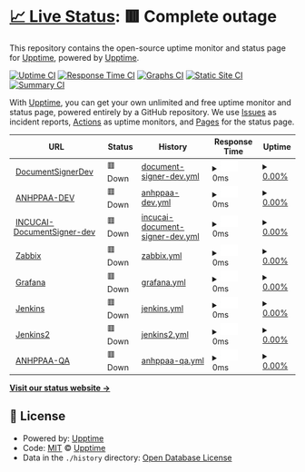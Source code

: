 # [📈 Live Status](https://demo.upptime.js.org): <!--live status--> **🟥 Complete outage**

This repository contains the open-source uptime monitor and status page for [Upptime](https://upptime.js.org), powered by [Upptime](https://github.com/upptime/upptime).

[![Uptime CI](https://github.com/upptime/upptime/workflows/Uptime%20CI/badge.svg)](https://github.com/upptime/upptime/actions?query=workflow%3A%22Uptime+CI%22)
[![Response Time CI](https://github.com/upptime/upptime/workflows/Response%20Time%20CI/badge.svg)](https://github.com/upptime/upptime/actions?query=workflow%3A%22Response+Time+CI%22)
[![Graphs CI](https://github.com/upptime/upptime/workflows/Graphs%20CI/badge.svg)](https://github.com/upptime/upptime/actions?query=workflow%3A%22Graphs+CI%22)
[![Static Site CI](https://github.com/upptime/upptime/workflows/Static%20Site%20CI/badge.svg)](https://github.com/upptime/upptime/actions?query=workflow%3A%22Static+Site+CI%22)
[![Summary CI](https://github.com/upptime/upptime/workflows/Summary%20CI/badge.svg)](https://github.com/upptime/upptime/actions?query=workflow%3A%22Summary+CI%22)

With [Upptime](https://upptime.js.org), you can get your own unlimited and free uptime monitor and status page, powered entirely by a GitHub repository. We use [Issues](https://github.com/upptime/upptime/issues) as incident reports, [Actions](https://github.com/upptime/upptime/actions) as uptime monitors, and [Pages](https://demo.upptime.js.org) for the status page.

<!--start: status pages-->
<!-- This summary is generated by Upptime (https://github.com/upptime/upptime) -->
<!-- Do not edit this manually, your changes will be overwritten -->
<!-- prettier-ignore -->
| URL | Status | History | Response Time | Uptime |
| --- | ------ | ------- | ------------- | ------ |
| <img alt="" src="https://icons.duckduckgo.com/ip3/documentsigner.gruposabra.com.ico" height="13"> [DocumentSignerDev](https://documentsigner.gruposabra.com) | 🟥 Down | [document-signer-dev.yml](https://github.com/GrupoSabra/upptime-monitor/commits/HEAD/history/document-signer-dev.yml) | <details><summary><img alt="Response time graph" src="./graphs/document-signer-dev/response-time-week.png" height="20"> 0ms</summary><br><a href="https://demo.upptime.js.org/history/document-signer-dev"><img alt="Response time 240" src="https://img.shields.io/endpoint?url=https%3A%2F%2Fraw.githubusercontent.com%2FGrupoSabra%2Fupptime-monitor%2FHEAD%2Fapi%2Fdocument-signer-dev%2Fresponse-time.json"></a><br><a href="https://demo.upptime.js.org/history/document-signer-dev"><img alt="24-hour response time 0" src="https://img.shields.io/endpoint?url=https%3A%2F%2Fraw.githubusercontent.com%2FGrupoSabra%2Fupptime-monitor%2FHEAD%2Fapi%2Fdocument-signer-dev%2Fresponse-time-day.json"></a><br><a href="https://demo.upptime.js.org/history/document-signer-dev"><img alt="7-day response time 0" src="https://img.shields.io/endpoint?url=https%3A%2F%2Fraw.githubusercontent.com%2FGrupoSabra%2Fupptime-monitor%2FHEAD%2Fapi%2Fdocument-signer-dev%2Fresponse-time-week.json"></a><br><a href="https://demo.upptime.js.org/history/document-signer-dev"><img alt="30-day response time 0" src="https://img.shields.io/endpoint?url=https%3A%2F%2Fraw.githubusercontent.com%2FGrupoSabra%2Fupptime-monitor%2FHEAD%2Fapi%2Fdocument-signer-dev%2Fresponse-time-month.json"></a><br><a href="https://demo.upptime.js.org/history/document-signer-dev"><img alt="1-year response time 0" src="https://img.shields.io/endpoint?url=https%3A%2F%2Fraw.githubusercontent.com%2FGrupoSabra%2Fupptime-monitor%2FHEAD%2Fapi%2Fdocument-signer-dev%2Fresponse-time-year.json"></a></details> | <details><summary><a href="https://demo.upptime.js.org/history/document-signer-dev">0.00%</a></summary><a href="https://demo.upptime.js.org/history/document-signer-dev"><img alt="All-time uptime 46.13%" src="https://img.shields.io/endpoint?url=https%3A%2F%2Fraw.githubusercontent.com%2FGrupoSabra%2Fupptime-monitor%2FHEAD%2Fapi%2Fdocument-signer-dev%2Fuptime.json"></a><br><a href="https://demo.upptime.js.org/history/document-signer-dev"><img alt="24-hour uptime 0.00%" src="https://img.shields.io/endpoint?url=https%3A%2F%2Fraw.githubusercontent.com%2FGrupoSabra%2Fupptime-monitor%2FHEAD%2Fapi%2Fdocument-signer-dev%2Fuptime-day.json"></a><br><a href="https://demo.upptime.js.org/history/document-signer-dev"><img alt="7-day uptime 0.00%" src="https://img.shields.io/endpoint?url=https%3A%2F%2Fraw.githubusercontent.com%2FGrupoSabra%2Fupptime-monitor%2FHEAD%2Fapi%2Fdocument-signer-dev%2Fuptime-week.json"></a><br><a href="https://demo.upptime.js.org/history/document-signer-dev"><img alt="30-day uptime 7.96%" src="https://img.shields.io/endpoint?url=https%3A%2F%2Fraw.githubusercontent.com%2FGrupoSabra%2Fupptime-monitor%2FHEAD%2Fapi%2Fdocument-signer-dev%2Fuptime-month.json"></a><br><a href="https://demo.upptime.js.org/history/document-signer-dev"><img alt="1-year uptime 0.00%" src="https://img.shields.io/endpoint?url=https%3A%2F%2Fraw.githubusercontent.com%2FGrupoSabra%2Fupptime-monitor%2FHEAD%2Fapi%2Fdocument-signer-dev%2Fuptime-year.json"></a></details>
| <img alt="" src="https://icons.duckduckgo.com/ip3/blockchainppaa.gruposabra.com.ico" height="13"> [ANHPPAA-DEV](https://blockchainppaa.gruposabra.com) | 🟥 Down | [anhppaa-dev.yml](https://github.com/GrupoSabra/upptime-monitor/commits/HEAD/history/anhppaa-dev.yml) | <details><summary><img alt="Response time graph" src="./graphs/anhppaa-dev/response-time-week.png" height="20"> 0ms</summary><br><a href="https://demo.upptime.js.org/history/anhppaa-dev"><img alt="Response time 180" src="https://img.shields.io/endpoint?url=https%3A%2F%2Fraw.githubusercontent.com%2FGrupoSabra%2Fupptime-monitor%2FHEAD%2Fapi%2Fanhppaa-dev%2Fresponse-time.json"></a><br><a href="https://demo.upptime.js.org/history/anhppaa-dev"><img alt="24-hour response time 0" src="https://img.shields.io/endpoint?url=https%3A%2F%2Fraw.githubusercontent.com%2FGrupoSabra%2Fupptime-monitor%2FHEAD%2Fapi%2Fanhppaa-dev%2Fresponse-time-day.json"></a><br><a href="https://demo.upptime.js.org/history/anhppaa-dev"><img alt="7-day response time 0" src="https://img.shields.io/endpoint?url=https%3A%2F%2Fraw.githubusercontent.com%2FGrupoSabra%2Fupptime-monitor%2FHEAD%2Fapi%2Fanhppaa-dev%2Fresponse-time-week.json"></a><br><a href="https://demo.upptime.js.org/history/anhppaa-dev"><img alt="30-day response time 0" src="https://img.shields.io/endpoint?url=https%3A%2F%2Fraw.githubusercontent.com%2FGrupoSabra%2Fupptime-monitor%2FHEAD%2Fapi%2Fanhppaa-dev%2Fresponse-time-month.json"></a><br><a href="https://demo.upptime.js.org/history/anhppaa-dev"><img alt="1-year response time 0" src="https://img.shields.io/endpoint?url=https%3A%2F%2Fraw.githubusercontent.com%2FGrupoSabra%2Fupptime-monitor%2FHEAD%2Fapi%2Fanhppaa-dev%2Fresponse-time-year.json"></a></details> | <details><summary><a href="https://demo.upptime.js.org/history/anhppaa-dev">0.00%</a></summary><a href="https://demo.upptime.js.org/history/anhppaa-dev"><img alt="All-time uptime 55.38%" src="https://img.shields.io/endpoint?url=https%3A%2F%2Fraw.githubusercontent.com%2FGrupoSabra%2Fupptime-monitor%2FHEAD%2Fapi%2Fanhppaa-dev%2Fuptime.json"></a><br><a href="https://demo.upptime.js.org/history/anhppaa-dev"><img alt="24-hour uptime 0.00%" src="https://img.shields.io/endpoint?url=https%3A%2F%2Fraw.githubusercontent.com%2FGrupoSabra%2Fupptime-monitor%2FHEAD%2Fapi%2Fanhppaa-dev%2Fuptime-day.json"></a><br><a href="https://demo.upptime.js.org/history/anhppaa-dev"><img alt="7-day uptime 0.00%" src="https://img.shields.io/endpoint?url=https%3A%2F%2Fraw.githubusercontent.com%2FGrupoSabra%2Fupptime-monitor%2FHEAD%2Fapi%2Fanhppaa-dev%2Fuptime-week.json"></a><br><a href="https://demo.upptime.js.org/history/anhppaa-dev"><img alt="30-day uptime 7.96%" src="https://img.shields.io/endpoint?url=https%3A%2F%2Fraw.githubusercontent.com%2FGrupoSabra%2Fupptime-monitor%2FHEAD%2Fapi%2Fanhppaa-dev%2Fuptime-month.json"></a><br><a href="https://demo.upptime.js.org/history/anhppaa-dev"><img alt="1-year uptime 0.00%" src="https://img.shields.io/endpoint?url=https%3A%2F%2Fraw.githubusercontent.com%2FGrupoSabra%2Fupptime-monitor%2FHEAD%2Fapi%2Fanhppaa-dev%2Fuptime-year.json"></a></details>
| <img alt="" src="https://icons.duckduckgo.com/ip3/incucai-documentsigner.gruposabra.com.ico" height="13"> [INCUCAI-DocumentSigner-dev](https://incucai-documentsigner.gruposabra.com) | 🟥 Down | [incucai-document-signer-dev.yml](https://github.com/GrupoSabra/upptime-monitor/commits/HEAD/history/incucai-document-signer-dev.yml) | <details><summary><img alt="Response time graph" src="./graphs/incucai-document-signer-dev/response-time-week.png" height="20"> 0ms</summary><br><a href="https://demo.upptime.js.org/history/incucai-document-signer-dev"><img alt="Response time 223" src="https://img.shields.io/endpoint?url=https%3A%2F%2Fraw.githubusercontent.com%2FGrupoSabra%2Fupptime-monitor%2FHEAD%2Fapi%2Fincucai-document-signer-dev%2Fresponse-time.json"></a><br><a href="https://demo.upptime.js.org/history/incucai-document-signer-dev"><img alt="24-hour response time 0" src="https://img.shields.io/endpoint?url=https%3A%2F%2Fraw.githubusercontent.com%2FGrupoSabra%2Fupptime-monitor%2FHEAD%2Fapi%2Fincucai-document-signer-dev%2Fresponse-time-day.json"></a><br><a href="https://demo.upptime.js.org/history/incucai-document-signer-dev"><img alt="7-day response time 0" src="https://img.shields.io/endpoint?url=https%3A%2F%2Fraw.githubusercontent.com%2FGrupoSabra%2Fupptime-monitor%2FHEAD%2Fapi%2Fincucai-document-signer-dev%2Fresponse-time-week.json"></a><br><a href="https://demo.upptime.js.org/history/incucai-document-signer-dev"><img alt="30-day response time 0" src="https://img.shields.io/endpoint?url=https%3A%2F%2Fraw.githubusercontent.com%2FGrupoSabra%2Fupptime-monitor%2FHEAD%2Fapi%2Fincucai-document-signer-dev%2Fresponse-time-month.json"></a><br><a href="https://demo.upptime.js.org/history/incucai-document-signer-dev"><img alt="1-year response time 0" src="https://img.shields.io/endpoint?url=https%3A%2F%2Fraw.githubusercontent.com%2FGrupoSabra%2Fupptime-monitor%2FHEAD%2Fapi%2Fincucai-document-signer-dev%2Fresponse-time-year.json"></a></details> | <details><summary><a href="https://demo.upptime.js.org/history/incucai-document-signer-dev">0.00%</a></summary><a href="https://demo.upptime.js.org/history/incucai-document-signer-dev"><img alt="All-time uptime 52.01%" src="https://img.shields.io/endpoint?url=https%3A%2F%2Fraw.githubusercontent.com%2FGrupoSabra%2Fupptime-monitor%2FHEAD%2Fapi%2Fincucai-document-signer-dev%2Fuptime.json"></a><br><a href="https://demo.upptime.js.org/history/incucai-document-signer-dev"><img alt="24-hour uptime 0.00%" src="https://img.shields.io/endpoint?url=https%3A%2F%2Fraw.githubusercontent.com%2FGrupoSabra%2Fupptime-monitor%2FHEAD%2Fapi%2Fincucai-document-signer-dev%2Fuptime-day.json"></a><br><a href="https://demo.upptime.js.org/history/incucai-document-signer-dev"><img alt="7-day uptime 0.00%" src="https://img.shields.io/endpoint?url=https%3A%2F%2Fraw.githubusercontent.com%2FGrupoSabra%2Fupptime-monitor%2FHEAD%2Fapi%2Fincucai-document-signer-dev%2Fuptime-week.json"></a><br><a href="https://demo.upptime.js.org/history/incucai-document-signer-dev"><img alt="30-day uptime 7.96%" src="https://img.shields.io/endpoint?url=https%3A%2F%2Fraw.githubusercontent.com%2FGrupoSabra%2Fupptime-monitor%2FHEAD%2Fapi%2Fincucai-document-signer-dev%2Fuptime-month.json"></a><br><a href="https://demo.upptime.js.org/history/incucai-document-signer-dev"><img alt="1-year uptime 0.00%" src="https://img.shields.io/endpoint?url=https%3A%2F%2Fraw.githubusercontent.com%2FGrupoSabra%2Fupptime-monitor%2FHEAD%2Fapi%2Fincucai-document-signer-dev%2Fuptime-year.json"></a></details>
| <img alt="" src="https://icons.duckduckgo.com/ip3/grupo-sabra-public-01.eastus.cloudapp.azure.com.ico" height="13"> [Zabbix](http://grupo-sabra-public-01.eastus.cloudapp.azure.com:40080) | 🟥 Down | [zabbix.yml](https://github.com/GrupoSabra/upptime-monitor/commits/HEAD/history/zabbix.yml) | <details><summary><img alt="Response time graph" src="./graphs/zabbix/response-time-week.png" height="20"> 0ms</summary><br><a href="https://demo.upptime.js.org/history/zabbix"><img alt="Response time 3083" src="https://img.shields.io/endpoint?url=https%3A%2F%2Fraw.githubusercontent.com%2FGrupoSabra%2Fupptime-monitor%2FHEAD%2Fapi%2Fzabbix%2Fresponse-time.json"></a><br><a href="https://demo.upptime.js.org/history/zabbix"><img alt="24-hour response time 0" src="https://img.shields.io/endpoint?url=https%3A%2F%2Fraw.githubusercontent.com%2FGrupoSabra%2Fupptime-monitor%2FHEAD%2Fapi%2Fzabbix%2Fresponse-time-day.json"></a><br><a href="https://demo.upptime.js.org/history/zabbix"><img alt="7-day response time 0" src="https://img.shields.io/endpoint?url=https%3A%2F%2Fraw.githubusercontent.com%2FGrupoSabra%2Fupptime-monitor%2FHEAD%2Fapi%2Fzabbix%2Fresponse-time-week.json"></a><br><a href="https://demo.upptime.js.org/history/zabbix"><img alt="30-day response time 0" src="https://img.shields.io/endpoint?url=https%3A%2F%2Fraw.githubusercontent.com%2FGrupoSabra%2Fupptime-monitor%2FHEAD%2Fapi%2Fzabbix%2Fresponse-time-month.json"></a><br><a href="https://demo.upptime.js.org/history/zabbix"><img alt="1-year response time 0" src="https://img.shields.io/endpoint?url=https%3A%2F%2Fraw.githubusercontent.com%2FGrupoSabra%2Fupptime-monitor%2FHEAD%2Fapi%2Fzabbix%2Fresponse-time-year.json"></a></details> | <details><summary><a href="https://demo.upptime.js.org/history/zabbix">0.00%</a></summary><a href="https://demo.upptime.js.org/history/zabbix"><img alt="All-time uptime 43.86%" src="https://img.shields.io/endpoint?url=https%3A%2F%2Fraw.githubusercontent.com%2FGrupoSabra%2Fupptime-monitor%2FHEAD%2Fapi%2Fzabbix%2Fuptime.json"></a><br><a href="https://demo.upptime.js.org/history/zabbix"><img alt="24-hour uptime 0.00%" src="https://img.shields.io/endpoint?url=https%3A%2F%2Fraw.githubusercontent.com%2FGrupoSabra%2Fupptime-monitor%2FHEAD%2Fapi%2Fzabbix%2Fuptime-day.json"></a><br><a href="https://demo.upptime.js.org/history/zabbix"><img alt="7-day uptime 0.00%" src="https://img.shields.io/endpoint?url=https%3A%2F%2Fraw.githubusercontent.com%2FGrupoSabra%2Fupptime-monitor%2FHEAD%2Fapi%2Fzabbix%2Fuptime-week.json"></a><br><a href="https://demo.upptime.js.org/history/zabbix"><img alt="30-day uptime 7.96%" src="https://img.shields.io/endpoint?url=https%3A%2F%2Fraw.githubusercontent.com%2FGrupoSabra%2Fupptime-monitor%2FHEAD%2Fapi%2Fzabbix%2Fuptime-month.json"></a><br><a href="https://demo.upptime.js.org/history/zabbix"><img alt="1-year uptime 0.00%" src="https://img.shields.io/endpoint?url=https%3A%2F%2Fraw.githubusercontent.com%2FGrupoSabra%2Fupptime-monitor%2FHEAD%2Fapi%2Fzabbix%2Fuptime-year.json"></a></details>
| <img alt="" src="https://icons.duckduckgo.com/ip3/grupo-sabra-public-01.eastus.cloudapp.azure.com.ico" height="13"> [Grafana](http://grupo-sabra-public-01.eastus.cloudapp.azure.com:40090) | 🟥 Down | [grafana.yml](https://github.com/GrupoSabra/upptime-monitor/commits/HEAD/history/grafana.yml) | <details><summary><img alt="Response time graph" src="./graphs/grafana/response-time-week.png" height="20"> 0ms</summary><br><a href="https://demo.upptime.js.org/history/grafana"><img alt="Response time 2792" src="https://img.shields.io/endpoint?url=https%3A%2F%2Fraw.githubusercontent.com%2FGrupoSabra%2Fupptime-monitor%2FHEAD%2Fapi%2Fgrafana%2Fresponse-time.json"></a><br><a href="https://demo.upptime.js.org/history/grafana"><img alt="24-hour response time 0" src="https://img.shields.io/endpoint?url=https%3A%2F%2Fraw.githubusercontent.com%2FGrupoSabra%2Fupptime-monitor%2FHEAD%2Fapi%2Fgrafana%2Fresponse-time-day.json"></a><br><a href="https://demo.upptime.js.org/history/grafana"><img alt="7-day response time 0" src="https://img.shields.io/endpoint?url=https%3A%2F%2Fraw.githubusercontent.com%2FGrupoSabra%2Fupptime-monitor%2FHEAD%2Fapi%2Fgrafana%2Fresponse-time-week.json"></a><br><a href="https://demo.upptime.js.org/history/grafana"><img alt="30-day response time 0" src="https://img.shields.io/endpoint?url=https%3A%2F%2Fraw.githubusercontent.com%2FGrupoSabra%2Fupptime-monitor%2FHEAD%2Fapi%2Fgrafana%2Fresponse-time-month.json"></a><br><a href="https://demo.upptime.js.org/history/grafana"><img alt="1-year response time 0" src="https://img.shields.io/endpoint?url=https%3A%2F%2Fraw.githubusercontent.com%2FGrupoSabra%2Fupptime-monitor%2FHEAD%2Fapi%2Fgrafana%2Fresponse-time-year.json"></a></details> | <details><summary><a href="https://demo.upptime.js.org/history/grafana">0.00%</a></summary><a href="https://demo.upptime.js.org/history/grafana"><img alt="All-time uptime 43.86%" src="https://img.shields.io/endpoint?url=https%3A%2F%2Fraw.githubusercontent.com%2FGrupoSabra%2Fupptime-monitor%2FHEAD%2Fapi%2Fgrafana%2Fuptime.json"></a><br><a href="https://demo.upptime.js.org/history/grafana"><img alt="24-hour uptime 0.00%" src="https://img.shields.io/endpoint?url=https%3A%2F%2Fraw.githubusercontent.com%2FGrupoSabra%2Fupptime-monitor%2FHEAD%2Fapi%2Fgrafana%2Fuptime-day.json"></a><br><a href="https://demo.upptime.js.org/history/grafana"><img alt="7-day uptime 0.00%" src="https://img.shields.io/endpoint?url=https%3A%2F%2Fraw.githubusercontent.com%2FGrupoSabra%2Fupptime-monitor%2FHEAD%2Fapi%2Fgrafana%2Fuptime-week.json"></a><br><a href="https://demo.upptime.js.org/history/grafana"><img alt="30-day uptime 7.96%" src="https://img.shields.io/endpoint?url=https%3A%2F%2Fraw.githubusercontent.com%2FGrupoSabra%2Fupptime-monitor%2FHEAD%2Fapi%2Fgrafana%2Fuptime-month.json"></a><br><a href="https://demo.upptime.js.org/history/grafana"><img alt="1-year uptime 0.00%" src="https://img.shields.io/endpoint?url=https%3A%2F%2Fraw.githubusercontent.com%2FGrupoSabra%2Fupptime-monitor%2FHEAD%2Fapi%2Fgrafana%2Fuptime-year.json"></a></details>
| <img alt="" src="https://icons.duckduckgo.com/ip3/jenkins.gruposabra.com.ico" height="13"> [Jenkins](https://jenkins.gruposabra.com:64443) | 🟥 Down | [jenkins.yml](https://github.com/GrupoSabra/upptime-monitor/commits/HEAD/history/jenkins.yml) | <details><summary><img alt="Response time graph" src="./graphs/jenkins/response-time-week.png" height="20"> 0ms</summary><br><a href="https://demo.upptime.js.org/history/jenkins"><img alt="Response time 216" src="https://img.shields.io/endpoint?url=https%3A%2F%2Fraw.githubusercontent.com%2FGrupoSabra%2Fupptime-monitor%2FHEAD%2Fapi%2Fjenkins%2Fresponse-time.json"></a><br><a href="https://demo.upptime.js.org/history/jenkins"><img alt="24-hour response time 0" src="https://img.shields.io/endpoint?url=https%3A%2F%2Fraw.githubusercontent.com%2FGrupoSabra%2Fupptime-monitor%2FHEAD%2Fapi%2Fjenkins%2Fresponse-time-day.json"></a><br><a href="https://demo.upptime.js.org/history/jenkins"><img alt="7-day response time 0" src="https://img.shields.io/endpoint?url=https%3A%2F%2Fraw.githubusercontent.com%2FGrupoSabra%2Fupptime-monitor%2FHEAD%2Fapi%2Fjenkins%2Fresponse-time-week.json"></a><br><a href="https://demo.upptime.js.org/history/jenkins"><img alt="30-day response time 0" src="https://img.shields.io/endpoint?url=https%3A%2F%2Fraw.githubusercontent.com%2FGrupoSabra%2Fupptime-monitor%2FHEAD%2Fapi%2Fjenkins%2Fresponse-time-month.json"></a><br><a href="https://demo.upptime.js.org/history/jenkins"><img alt="1-year response time 0" src="https://img.shields.io/endpoint?url=https%3A%2F%2Fraw.githubusercontent.com%2FGrupoSabra%2Fupptime-monitor%2FHEAD%2Fapi%2Fjenkins%2Fresponse-time-year.json"></a></details> | <details><summary><a href="https://demo.upptime.js.org/history/jenkins">0.00%</a></summary><a href="https://demo.upptime.js.org/history/jenkins"><img alt="All-time uptime 55.38%" src="https://img.shields.io/endpoint?url=https%3A%2F%2Fraw.githubusercontent.com%2FGrupoSabra%2Fupptime-monitor%2FHEAD%2Fapi%2Fjenkins%2Fuptime.json"></a><br><a href="https://demo.upptime.js.org/history/jenkins"><img alt="24-hour uptime 0.00%" src="https://img.shields.io/endpoint?url=https%3A%2F%2Fraw.githubusercontent.com%2FGrupoSabra%2Fupptime-monitor%2FHEAD%2Fapi%2Fjenkins%2Fuptime-day.json"></a><br><a href="https://demo.upptime.js.org/history/jenkins"><img alt="7-day uptime 0.00%" src="https://img.shields.io/endpoint?url=https%3A%2F%2Fraw.githubusercontent.com%2FGrupoSabra%2Fupptime-monitor%2FHEAD%2Fapi%2Fjenkins%2Fuptime-week.json"></a><br><a href="https://demo.upptime.js.org/history/jenkins"><img alt="30-day uptime 7.96%" src="https://img.shields.io/endpoint?url=https%3A%2F%2Fraw.githubusercontent.com%2FGrupoSabra%2Fupptime-monitor%2FHEAD%2Fapi%2Fjenkins%2Fuptime-month.json"></a><br><a href="https://demo.upptime.js.org/history/jenkins"><img alt="1-year uptime 0.00%" src="https://img.shields.io/endpoint?url=https%3A%2F%2Fraw.githubusercontent.com%2FGrupoSabra%2Fupptime-monitor%2FHEAD%2Fapi%2Fjenkins%2Fuptime-year.json"></a></details>
| <img alt="" src="https://icons.duckduckgo.com/ip3/jenkins2.gruposabra.com.ico" height="13"> [Jenkins2](https://jenkins2.gruposabra.com:64443) | 🟥 Down | [jenkins2.yml](https://github.com/GrupoSabra/upptime-monitor/commits/HEAD/history/jenkins2.yml) | <details><summary><img alt="Response time graph" src="./graphs/jenkins2/response-time-week.png" height="20"> 0ms</summary><br><a href="https://demo.upptime.js.org/history/jenkins2"><img alt="Response time 164" src="https://img.shields.io/endpoint?url=https%3A%2F%2Fraw.githubusercontent.com%2FGrupoSabra%2Fupptime-monitor%2FHEAD%2Fapi%2Fjenkins2%2Fresponse-time.json"></a><br><a href="https://demo.upptime.js.org/history/jenkins2"><img alt="24-hour response time 0" src="https://img.shields.io/endpoint?url=https%3A%2F%2Fraw.githubusercontent.com%2FGrupoSabra%2Fupptime-monitor%2FHEAD%2Fapi%2Fjenkins2%2Fresponse-time-day.json"></a><br><a href="https://demo.upptime.js.org/history/jenkins2"><img alt="7-day response time 0" src="https://img.shields.io/endpoint?url=https%3A%2F%2Fraw.githubusercontent.com%2FGrupoSabra%2Fupptime-monitor%2FHEAD%2Fapi%2Fjenkins2%2Fresponse-time-week.json"></a><br><a href="https://demo.upptime.js.org/history/jenkins2"><img alt="30-day response time 0" src="https://img.shields.io/endpoint?url=https%3A%2F%2Fraw.githubusercontent.com%2FGrupoSabra%2Fupptime-monitor%2FHEAD%2Fapi%2Fjenkins2%2Fresponse-time-month.json"></a><br><a href="https://demo.upptime.js.org/history/jenkins2"><img alt="1-year response time 0" src="https://img.shields.io/endpoint?url=https%3A%2F%2Fraw.githubusercontent.com%2FGrupoSabra%2Fupptime-monitor%2FHEAD%2Fapi%2Fjenkins2%2Fresponse-time-year.json"></a></details> | <details><summary><a href="https://demo.upptime.js.org/history/jenkins2">0.00%</a></summary><a href="https://demo.upptime.js.org/history/jenkins2"><img alt="All-time uptime 55.38%" src="https://img.shields.io/endpoint?url=https%3A%2F%2Fraw.githubusercontent.com%2FGrupoSabra%2Fupptime-monitor%2FHEAD%2Fapi%2Fjenkins2%2Fuptime.json"></a><br><a href="https://demo.upptime.js.org/history/jenkins2"><img alt="24-hour uptime 0.00%" src="https://img.shields.io/endpoint?url=https%3A%2F%2Fraw.githubusercontent.com%2FGrupoSabra%2Fupptime-monitor%2FHEAD%2Fapi%2Fjenkins2%2Fuptime-day.json"></a><br><a href="https://demo.upptime.js.org/history/jenkins2"><img alt="7-day uptime 0.00%" src="https://img.shields.io/endpoint?url=https%3A%2F%2Fraw.githubusercontent.com%2FGrupoSabra%2Fupptime-monitor%2FHEAD%2Fapi%2Fjenkins2%2Fuptime-week.json"></a><br><a href="https://demo.upptime.js.org/history/jenkins2"><img alt="30-day uptime 7.96%" src="https://img.shields.io/endpoint?url=https%3A%2F%2Fraw.githubusercontent.com%2FGrupoSabra%2Fupptime-monitor%2FHEAD%2Fapi%2Fjenkins2%2Fuptime-month.json"></a><br><a href="https://demo.upptime.js.org/history/jenkins2"><img alt="1-year uptime 0.00%" src="https://img.shields.io/endpoint?url=https%3A%2F%2Fraw.githubusercontent.com%2FGrupoSabra%2Fupptime-monitor%2FHEAD%2Fapi%2Fjenkins2%2Fuptime-year.json"></a></details>
| <img alt="" src="https://icons.duckduckgo.com/ip3/blockchainppaaqa.gruposabra.com.ico" height="13"> [ANHPPAA-QA](https://blockchainppaaqa.gruposabra.com) | 🟥 Down | [anhppaa-qa.yml](https://github.com/GrupoSabra/upptime-monitor/commits/HEAD/history/anhppaa-qa.yml) | <details><summary><img alt="Response time graph" src="./graphs/anhppaa-qa/response-time-week.png" height="20"> 0ms</summary><br><a href="https://demo.upptime.js.org/history/anhppaa-qa"><img alt="Response time 195" src="https://img.shields.io/endpoint?url=https%3A%2F%2Fraw.githubusercontent.com%2FGrupoSabra%2Fupptime-monitor%2FHEAD%2Fapi%2Fanhppaa-qa%2Fresponse-time.json"></a><br><a href="https://demo.upptime.js.org/history/anhppaa-qa"><img alt="24-hour response time 0" src="https://img.shields.io/endpoint?url=https%3A%2F%2Fraw.githubusercontent.com%2FGrupoSabra%2Fupptime-monitor%2FHEAD%2Fapi%2Fanhppaa-qa%2Fresponse-time-day.json"></a><br><a href="https://demo.upptime.js.org/history/anhppaa-qa"><img alt="7-day response time 0" src="https://img.shields.io/endpoint?url=https%3A%2F%2Fraw.githubusercontent.com%2FGrupoSabra%2Fupptime-monitor%2FHEAD%2Fapi%2Fanhppaa-qa%2Fresponse-time-week.json"></a><br><a href="https://demo.upptime.js.org/history/anhppaa-qa"><img alt="30-day response time 0" src="https://img.shields.io/endpoint?url=https%3A%2F%2Fraw.githubusercontent.com%2FGrupoSabra%2Fupptime-monitor%2FHEAD%2Fapi%2Fanhppaa-qa%2Fresponse-time-month.json"></a><br><a href="https://demo.upptime.js.org/history/anhppaa-qa"><img alt="1-year response time 0" src="https://img.shields.io/endpoint?url=https%3A%2F%2Fraw.githubusercontent.com%2FGrupoSabra%2Fupptime-monitor%2FHEAD%2Fapi%2Fanhppaa-qa%2Fresponse-time-year.json"></a></details> | <details><summary><a href="https://demo.upptime.js.org/history/anhppaa-qa">0.00%</a></summary><a href="https://demo.upptime.js.org/history/anhppaa-qa"><img alt="All-time uptime 0.00%" src="https://img.shields.io/endpoint?url=https%3A%2F%2Fraw.githubusercontent.com%2FGrupoSabra%2Fupptime-monitor%2FHEAD%2Fapi%2Fanhppaa-qa%2Fuptime.json"></a><br><a href="https://demo.upptime.js.org/history/anhppaa-qa"><img alt="24-hour uptime 0.00%" src="https://img.shields.io/endpoint?url=https%3A%2F%2Fraw.githubusercontent.com%2FGrupoSabra%2Fupptime-monitor%2FHEAD%2Fapi%2Fanhppaa-qa%2Fuptime-day.json"></a><br><a href="https://demo.upptime.js.org/history/anhppaa-qa"><img alt="7-day uptime 0.00%" src="https://img.shields.io/endpoint?url=https%3A%2F%2Fraw.githubusercontent.com%2FGrupoSabra%2Fupptime-monitor%2FHEAD%2Fapi%2Fanhppaa-qa%2Fuptime-week.json"></a><br><a href="https://demo.upptime.js.org/history/anhppaa-qa"><img alt="30-day uptime 7.96%" src="https://img.shields.io/endpoint?url=https%3A%2F%2Fraw.githubusercontent.com%2FGrupoSabra%2Fupptime-monitor%2FHEAD%2Fapi%2Fanhppaa-qa%2Fuptime-month.json"></a><br><a href="https://demo.upptime.js.org/history/anhppaa-qa"><img alt="1-year uptime 0.00%" src="https://img.shields.io/endpoint?url=https%3A%2F%2Fraw.githubusercontent.com%2FGrupoSabra%2Fupptime-monitor%2FHEAD%2Fapi%2Fanhppaa-qa%2Fuptime-year.json"></a></details>

<!--end: status pages-->

[**Visit our status website →**](https://demo.upptime.js.org)

## 📄 License

- Powered by: [Upptime](https://github.com/upptime/upptime)
- Code: [MIT](./LICENSE) © [Upptime](https://upptime.js.org)
- Data in the `./history` directory: [Open Database License](https://opendatacommons.org/licenses/odbl/1-0/)
